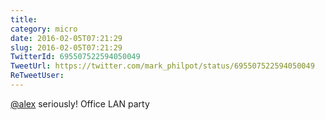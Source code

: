 ```yaml
---
title: 
category: micro
date: 2016-02-05T07:21:29
slug: 2016-02-05T07:21:29
TwitterId: 695507522594050049
TweetUrl: https://twitter.com/mark_philpot/status/695507522594050049
ReTweetUser: 
---
```


[@alex](https://twitter.com/alex) seriously! Office LAN party